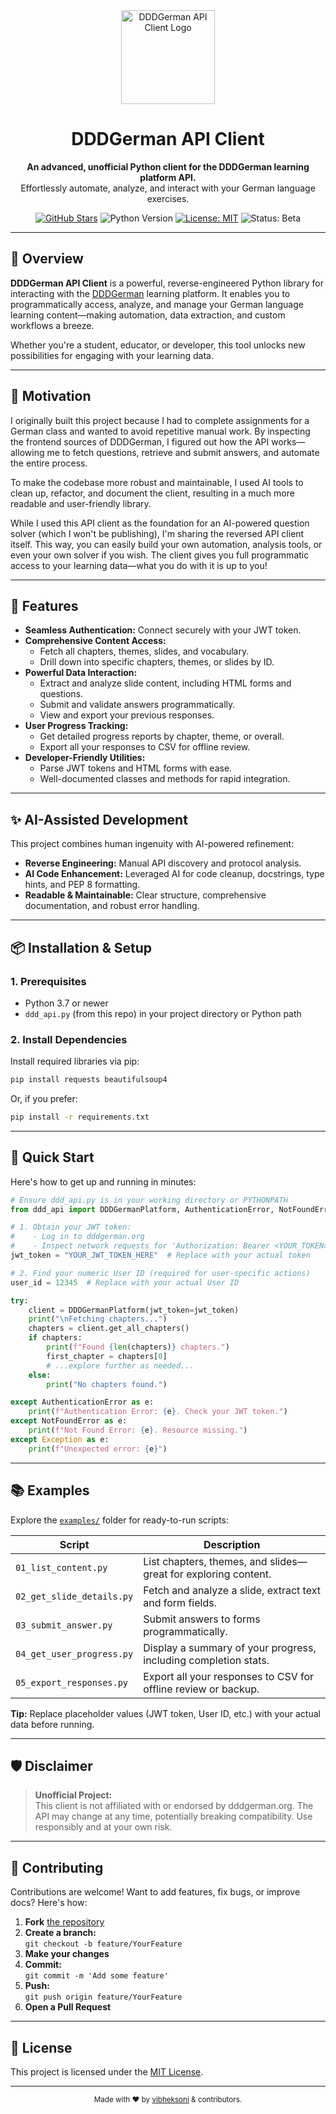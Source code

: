 <div align="center">
  <img src="https://placehold.co/150x150/0D6EFD/white?text=DDD&font=roboto" alt="DDDGerman API Client Logo" width="150" />
  <h1>DDDGerman API Client</h1>
  <p>
    <b>An advanced, unofficial Python client for the DDDGerman learning platform API.</b><br>
    Effortlessly automate, analyze, and interact with your German language exercises.
  </p>
  <p>
    <a href="https://github.com/vibheksoni/ddd-client/stargazers"><img src="https://img.shields.io/github/stars/vibheksoni/ddd-client?style=social" alt="GitHub Stars"/></a>
    <img src="https://img.shields.io/pypi/pyversions/requests?label=python&logo=python&logoColor=white&color=0D6EFD" alt="Python Version"/>
    <a href="https://github.com/vibheksoni/ddd-client/blob/main/LICENSE"><img src="https://img.shields.io/badge/license-MIT-green.svg" alt="License: MIT"/></a>
    <img src="https://img.shields.io/badge/status-beta-orange" alt="Status: Beta"/>
  </p>
</div>

---

## 🚀 Overview

**DDDGerman API Client** is a powerful, reverse-engineered Python library for interacting with the [DDDGerman](https://dddgerman.org) learning platform. It enables you to programmatically access, analyze, and manage your German language learning content—making automation, data extraction, and custom workflows a breeze.

Whether you're a student, educator, or developer, this tool unlocks new possibilities for engaging with your learning data.

---

## 🤔 Motivation

I originally built this project because I had to complete assignments for a German class and wanted to avoid repetitive manual work. By inspecting the frontend sources of DDDGerman, I figured out how the API works—allowing me to fetch questions, retrieve and submit answers, and automate the entire process.

To make the codebase more robust and maintainable, I used AI tools to clean up, refactor, and document the client, resulting in a much more readable and user-friendly library.

While I used this API client as the foundation for an AI-powered question solver (which I won't be publishing), I'm sharing the reversed API client itself. This way, you can easily build your own automation, analysis tools, or even your own solver if you wish. The client gives you full programmatic access to your learning data—what you do with it is up to you!

---

## 🌟 Features

- **Seamless Authentication:** Connect securely with your JWT token.
- **Comprehensive Content Access:**
  - Fetch all chapters, themes, slides, and vocabulary.
  - Drill down into specific chapters, themes, or slides by ID.
- **Powerful Data Interaction:**
  - Extract and analyze slide content, including HTML forms and questions.
  - Submit and validate answers programmatically.
  - View and export your previous responses.
- **User Progress Tracking:**
  - Get detailed progress reports by chapter, theme, or overall.
  - Export all your responses to CSV for offline review.
- **Developer-Friendly Utilities:**
  - Parse JWT tokens and HTML forms with ease.
  - Well-documented classes and methods for rapid integration.

---

## ✨ AI-Assisted Development

This project combines human ingenuity with AI-powered refinement:

- **Reverse Engineering:** Manual API discovery and protocol analysis.
- **AI Code Enhancement:** Leveraged AI for code cleanup, docstrings, type hints, and PEP 8 formatting.
- **Readable & Maintainable:** Clear structure, comprehensive documentation, and robust error handling.

---

## 📦 Installation & Setup

### 1. Prerequisites

- Python 3.7 or newer
- `ddd_api.py` (from this repo) in your project directory or Python path

### 2. Install Dependencies

Install required libraries via pip:

```bash
pip install requests beautifulsoup4
```

Or, if you prefer:

```bash
pip install -r requirements.txt
```

---

## 🚦 Quick Start

Here's how to get up and running in minutes:

```python
# Ensure ddd_api.py is in your working directory or PYTHONPATH
from ddd_api import DDDGermanPlatform, AuthenticationError, NotFoundError

# 1. Obtain your JWT token:
#    - Log in to dddgerman.org
#    - Inspect network requests for 'Authorization: Bearer <YOUR_TOKEN>'
jwt_token = "YOUR_JWT_TOKEN_HERE"  # Replace with your actual token

# 2. Find your numeric User ID (required for user-specific actions)
user_id = 12345  # Replace with your actual User ID

try:
    client = DDDGermanPlatform(jwt_token=jwt_token)
    print("\nFetching chapters...")
    chapters = client.get_all_chapters()
    if chapters:
        print(f"Found {len(chapters)} chapters.")
        first_chapter = chapters[0]
        # ...explore further as needed...
    else:
        print("No chapters found.")

except AuthenticationError as e:
    print(f"Authentication Error: {e}. Check your JWT token.")
except NotFoundError as e:
    print(f"Not Found Error: {e}. Resource missing.")
except Exception as e:
    print(f"Unexpected error: {e}")
```

---

## 📚 Examples

Explore the [`examples/`](examples/) folder for ready-to-run scripts:

| Script                      | Description                                                                 |
|-----------------------------|-----------------------------------------------------------------------------|
| `01_list_content.py`        | List chapters, themes, and slides—great for exploring content.              |
| `02_get_slide_details.py`   | Fetch and analyze a slide, extract text and form fields.                    |
| `03_submit_answer.py`       | Submit answers to forms programmatically.                                   |
| `04_get_user_progress.py`   | Display a summary of your progress, including completion stats.             |
| `05_export_responses.py`    | Export all your responses to CSV for offline review or backup.              |

**Tip:** Replace placeholder values (JWT token, User ID, etc.) with your actual data before running.

---

## 🛡️ Disclaimer

> **Unofficial Project:**  
> This client is not affiliated with or endorsed by dddgerman.org. The API may change at any time, potentially breaking compatibility. Use responsibly and at your own risk.

---

## 🤝 Contributing

Contributions are welcome! Want to add features, fix bugs, or improve docs? Here's how:

1. **Fork** [the repository](https://github.com/vibheksoni/ddd-client)
2. **Create a branch:**  
   `git checkout -b feature/YourFeature`
3. **Make your changes**
4. **Commit:**  
   `git commit -m 'Add some feature'`
5. **Push:**  
   `git push origin feature/YourFeature`
6. **Open a Pull Request**

---

## 📄 License

This project is licensed under the [MIT License](LICENSE).

---

<div align="center">
  <sub>
    Made with ❤️ by <a href="https://github.com/vibheksoni">vibheksoni</a> & contributors.
  </sub>
</div>